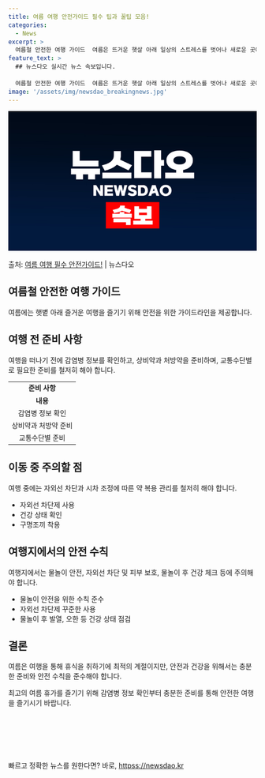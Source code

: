 ```yaml
---
title: 여름 여행 안전가이드 필수 팁과 꿀팁 모음!
categories:
  - News
excerpt: >
  여름철 안전한 여행 가이드  여름은 뜨거운 햇살 아래 일상의 스트레스를 벗어나 새로운 곳에서 즐거움을 만끽하…
feature_text: >
  ## 뉴스다오 실시간 뉴스 속보입니다.

  여름철 안전한 여행 가이드  여름은 뜨거운 햇살 아래 일상의 스트레스를 벗어나 새로운 곳에서 즐거움을 만끽하…
image: '/assets/img/newsdao_breakingnews.jpg'
---
```


![뉴스다오 속보](/assets/img/newsdao_breakingnews.jpg)

<p>출처: <a href="httpss://newsdao.kr/4702" rel="dofollow">여름 여행 필수 안전가이드!</a> | 뉴스다오</p>

<h2 data-ke-size="size26">여름철 안전한 여행 가이드</h2>
<p data-ke-size="size16">여름에는 햇볕 아래 즐거운 여행을 즐기기 위해 안전을 위한 가이드라인을 제공합니다.</p>

<h2>여행 전 준비 사항</h2>
<p data-ke-size="size16">여행을 떠나기 전에 감염병 정보를 확인하고, 상비약과 처방약을 준비하며, 교통수단별로 필요한 준비를 철저히 해야 합니다.</p>
<table>
  <tr>
    <td style="text-align: center; height: 17px;"><b>준비 사항</b></td>
  </tr>
  <tr>
    <td style="text-align: center; height: 17px;"><b>내용</b></td>
  </tr>
  <tr>
    <td style="text-align: center; height: 17px;">감염병 정보 확인</td>
  </tr>
  <tr>
    <td style="text-align: center; height: 17px;">상비약과 처방약 준비</td>
  </tr>
  <tr>
    <td style="text-align: center; height: 17px;">교통수단별 준비</td>
  </tr>
</table>

<h2>이동 중 주의할 점</h2>
<p data-ke-size="size16">여행 중에는 자외선 차단과 시차 조정에 따른 약 복용 관리를 철저히 해야 합니다.</p>
<ul>
  <li>자외선 차단제 사용</li>
  <li>건강 상태 확인</li>
  <li>구명조끼 착용</li>
</ul>

<h2>여행지에서의 안전 수칙</h2>
<p data-ke-size="size16">여행지에서는 물놀이 안전, 자외선 차단 및 피부 보호, 물놀이 후 건강 체크 등에 주의해야 합니다.</p>
<ul>
  <li>물놀이 안전을 위한 수칙 준수</li>
  <li>자외선 차단제 꾸준한 사용</li>
  <li>물놀이 후 발열, 오한 등 건강 상태 점검</li>
</ul>

<h2>결론</h2>
<p data-ke-size="size16">여름은 여행을 통해 휴식을 취하기에 최적의 계절이지만, 안전과 건강을 위해서는 충분한 준비와 안전 수칙을 준수해야 합니다.</p>
<p data-ke-size="size16">최고의 여름 휴가를 즐기기 위해 감염병 정보 확인부터 충분한 준비를 통해 안전한 여행을 즐기시기 바랍니다.</p>
<p data-ke-size="size16">&nbsp;</p>
<p data-ke-size="size16">&nbsp;</p>
<p data-ke-size="size16">&nbsp;</p> 

빠르고 정확한 뉴스를 원한다면? 바로, <a href="httpss://newsdao.kr" rel="dofollow">httpss://newsdao.kr</a>


